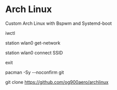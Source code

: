 # Arch Linux
Custom Arch Linux with Bspwm and Systemd-boot

iwctl

station wlan0 get-network

station wlan0 connect SSID

exit

pacman -Sy --noconfirm git

git clone https://github.com/og900aero/archlinux
